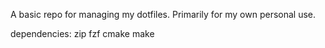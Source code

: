 A basic repo for managing my dotfiles. Primarily for my own personal use.

dependencies:
    zip
    fzf
    cmake
    make
